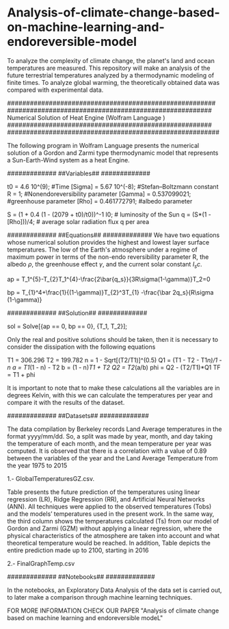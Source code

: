 # Analysis-of-climate-change-based-on-machine-learning-and-endoreversible-model
To analyze the complexity of climate change, the planet's land and ocean temperatures are measured. 
This repository will make an analysis of the future terrestrial temperatures analyzed by a thermodynamic modeling of finite times. 
To analyze global warming, the theoretically obtained data was compared with experimental data. 

#######################################################
######################################################
Numerical Solution of Heat Engine (Wolfram Language )
######################################################
########################################################

The following program in Wolfram Language presents the numerical solution
of a Gordon and Zarmi type thermodynamic model that represents a 
Sun-Earth-Wind system as a heat Engine.

#############
##Variables##
#############

t0 = 4.6 10^(9); #Time
\[Sigma] = 5.67 10^(-8); #Stefan–Boltzmann constant
R = 1; #Nonendoreversibility parameter
\[Gamma] = 0.537099021; #greenhouse parameter
\[Rho] = 0.461772791; #albedo parameter

S = (1 + 0.4 (1 - (2079 + t0)/t0))^-1 I0; # luminosity of the Sun
q = (S*(1 - \[Rho]))/4; # average solar radiation flux q per area

#############
##Equations##
#############
We have two equations whose numerical solution provides the highest and lowest layer surface temperatures. 
The low of the Earth's atmosphere under a regime of maximum power in terms of the non-endo reversibility parameter R,
the albedo $\rho$, the greenhouse effect $\gamma$, and the current solar constant $I_sc$.


ap = T_1^{5}-T_{2}T_1^{4}-\frac{2\bar{q_s}}{3R\sigma(1-\gamma)}T_2=0

bp = T_{1}^4+\frac{1}{(1-\gamma)}T_{2}^3T_{1}
-\frac{\bar 2q_s}{R\sigma (1-\gamma)}

#############
##Solution##
#############

sol = Solve[{ap == 0, bp == 0}, {T_1, T_2}];

Only the real and positive solutions should be taken, then it is necessary to consider the dissipation with the following equations

T1 = 306.296
T2 = 199.782
n = 1 - Sqrt[(T2/T1)]^(0.5)
Q1 = (T1 - T2 - T1*n)/1 - n
a = T1*(1 - n) - T2
b = (1 - n)*T1 + T2
Q2 = T2*(a/b)
phi = Q2 - (T2/T1)*Q1
TF = T1 + phi

It is important to note that to make these calculations all the variables are in degrees Kelvin, with this we can calculate
the temperatures per year and compare it with the results of the dataset.

#############
##Datasets##
#############

The data compilation by Berkeley records Land Average temperatures in the format yyyy/mm/dd. So, a split was made by year, 
month, and day taking the temperature of each month, and the mean temperature per year was computed. It is observed that 
there is a correlation with a value of 0.89 between the variables of the year and the Land Average Temperature from the year 1975 to 2015 

1.- GlobalTemperaturesGZ.csv.

 Table presents the future prediction of the temperatures using linear regression (LR), Ridge Regression (RR), and Artificial Neural Networks (ANN). 
 All techniques were applied to the observed temperatures (Tobs) and the models’ temperatures used in the present work. In the same way, the third column 
 shows the temperatures calculated (Ts) from our model of Gordon and Zarmi (GZM) without applying a linear regression, where the physical characteristics 
 of the atmosphere are taken into account and what theoretical temperature would be reached. In addition, Table depicts the entire prediction made up to 2100, 
 starting in 2016

2.- FinalGraphTemp.csv

#############
##Notebooks##
#############

In the notebooks, an Exploratory Data Analysis of the data set is carried out, to later make a comparison through machine learning techniques.

FOR MORE INFORMATION CHECK OUR PAPER "Analysis of climate change based on machine learning and
endoreversible modeL"
